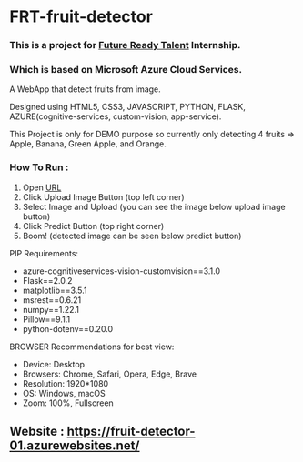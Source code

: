 # FRT-fruit-detector

### This is a project for [Future Ready Talent](https://futurereadytalent.in/) Internship.
### Which is based on Microsoft Azure Cloud Services.

A WebApp that detect fruits from image.

Designed using HTML5, CSS3, JAVASCRIPT, PYTHON, FLASK, AZURE(cognitive-services, custom-vision, app-service).

This Project is only for DEMO purpose so currently only detecting 4 fruits => Apple, Banana, Green Apple, and Orange.

### How To Run :
1) Open [URL](https://fruit-detector-01.azurewebsites.net/)
2) Click Upload Image Button (top left corner)
3) Select Image and Upload (you can see the image below upload image button)
4) Click Predict Button (top right corner)
5) Boom! (detected image can be seen below predict button)

PIP Requirements:
* azure-cognitiveservices-vision-customvision==3.1.0
* Flask==2.0.2
* matplotlib==3.5.1
* msrest==0.6.21
* numpy==1.22.1
* Pillow==9.1.1
* python-dotenv==0.20.0

BROWSER Recommendations for best view:
*	Device: Desktop
*	Browsers: Chrome, Safari, Opera, Edge, Brave
*	Resolution: 1920*1080
*	OS: Windows, macOS
*	Zoom: 100%, Fullscreen

## Website : https://fruit-detector-01.azurewebsites.net/
